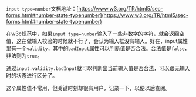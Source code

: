 `input type=number`文档地址：[https://www.w3.org/TR/html5/sec-forms.html#number-state-typenumber](https://www.w3.org/TR/html5/sec-forms.html#number-state-typenumber)

在w3c规范中，如果`input type=number`输入了一些非数字的字符，就会返回空值，这在做输入校验的时候就不行了，会认为输入框没有输入。好在，input属性里有一个`validity`，其中的`badInput`属性可以判断值是否合法。合法值是`false`，非法则为`true`。

通过`input.validity.badInput​`就可以判断出当前输入值是否合法，可以跟无输入时的状态进行区分了。

这个属性值不常用，但关键时刻却很有用户，记录一下，以便以后查阅。
